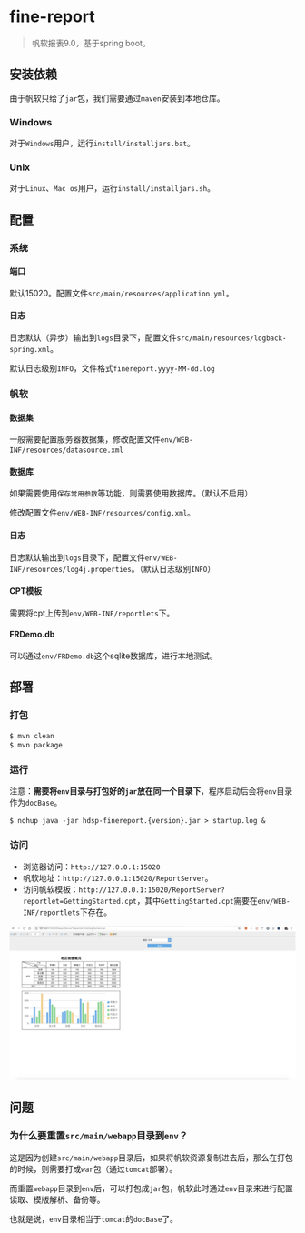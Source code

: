 # fine-report

> 帆软报表9.0，基于spring boot。

## 安装依赖

由于帆软只给了`jar`包，我们需要通过`maven`安装到本地仓库。

### Windows

对于`Windows`用户，运行`install/installjars.bat`。

### Unix

对于`Linux`、`Mac os`用户，运行`install/installjars.sh`。

## 配置

### 系统

#### 端口

默认15020。配置文件`src/main/resources/application.yml`。

#### 日志

日志默认（异步）输出到`logs`目录下，配置文件`src/main/resources/logback-spring.xml`。

默认日志级别`INFO`，文件格式`finereport.yyyy-MM-dd.log`

### 帆软

#### 数据集

一般需要配置服务器数据集，修改配置文件`env/WEB-INF/resources/datasource.xml`

#### 数据库

如果需要使用`保存常用参数`等功能，则需要使用数据库。（默认不启用）

修改配置文件`env/WEB-INF/resources/config.xml`。

#### 日志

日志默认输出到`logs`目录下，配置文件`env/WEB-INF/resources/log4j.properties`。（默认日志级别`INFO`）

#### CPT模板

需要将cpt上传到`env/WEB-INF/reportlets`下。

#### FRDemo.db

可以通过`env/FRDemo.db`这个sqlite数据库，进行本地测试。

## 部署

### 打包

```shell
$ mvn clean
$ mvn package
```

### 运行

注意：**需要将`env`目录与打包好的`jar`放在同一个目录下**，程序启动后会将`env`目录作为`docBase`。

```shell
$ nohup java -jar hdsp-finereport.{version}.jar > startup.log &
```

### 访问

* 浏览器访问：`http://127.0.0.1:15020`
* 帆软地址：`http://127.0.0.1:15020/ReportServer`。
* 访问帆软模板：`http://127.0.0.1:15020/ReportServer?reportlet=GettingStarted.cpt`，其中`GettingStarted.cpt`需要在`env/WEB-INF/reportlets`下存在。

![GettingStarted](./doc/GettingStarted.jpg)

## 问题

### 为什么要重置`src/main/webapp`目录到`env`？

这是因为创建`src/main/webapp`目录后，如果将帆软资源复制进去后，那么在打包的时候，则需要打成`war`包（通过`tomcat`部署）。

而重置`webapp`目录到`env`后，可以打包成`jar`包，帆软此时通过`env`目录来进行配置读取、模版解析、备份等。

也就是说，`env`目录相当于`tomcat`的`docBase`了。